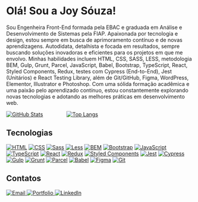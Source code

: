 
<h1>Olá! Sou a Joy Sóuza!</h1>

Sou Engenheira Front-End formada pela EBAC e graduada em Análise e Desenvolvimento de Sistemas pela FIAP. Apaixonada por tecnologia e design, estou sempre em busca de aprimoramento contínuo e de novas aprendizagens. Autodidata, detalhista e focada em resultados, sempre buscando soluções inovadoras e eficientes para os projetos em que me envolvo. Minhas habilidades incluem HTML, CSS, SASS, LESS, metodologia BEM, Gulp, Grunt, Parcel, JavaScript, Babel, Bootstrap, TypeScript, React, Styled Components, Redux, testes com Cypress (End-to-End), Jest (Unitários) e React Testing Library, além de Git/GitHub, Figma, WordPress, Elementor, Illustrator e Photoshop. Com uma sólida formação acadêmica e uma paixão pelo aprendizado contínuo, estou constantemente explorando novas tecnologias e adotando as melhores práticas em desenvolvimento web.

[![GitHub Stats](https://github-readme-stats.vercel.app/api?username=jooysoouzaa&show_icons=true&theme=radical&bg_color=0D1117&title_color=7312FA&icon_color=7312FA&text_color=7312FA&border_color=7312FA)](https://github.com/jooysoouzaa)&nbsp;&nbsp;&nbsp;&nbsp;&nbsp;&nbsp;&nbsp;&nbsp;&nbsp;&nbsp;&nbsp;&nbsp;&nbsp;&nbsp;&nbsp;&nbsp;[![Top Langs](https://github-readme-stats.vercel.app/api/top-langs/?username=jooysoouzaa&layout=compact&theme=radical&bg_color=0D1117&title_color=7312FA&text_color=7312FA&border_color=7312FA)](https://github.com/jooysoouzaa)


## Tecnologias
[![HTML](https://img.shields.io/badge/-HTML-7312FA?style=for-the-badge&logo=html5&logoColor=0D1117)](#)
[![CSS](https://img.shields.io/badge/-CSS-7312FA?style=for-the-badge&logo=css3&logoColor=0D1117)](#)
[![Sass](https://img.shields.io/badge/-Sass-7312FA?style=for-the-badge&logo=sass&logoColor=0D1117)](#)
[![Less](https://img.shields.io/badge/-Less-7312FA?style=for-the-badge&logo=less&logoColor=0D1117)](#)
[![BEM](https://img.shields.io/badge/-BEM-7312FA?style=for-the-badge&logo=bem&logoColor=0D1117)](#)
[![Bootstrap](https://img.shields.io/badge/-Bootstrap-7312FA?style=for-the-badge&logo=bootstrap&logoColor=0D1117)](#)
[![JavaScript](https://img.shields.io/badge/-JavaScript-7312FA?style=for-the-badge&logo=javascript&logoColor=1b1b1b)](#)
[![TypeScript](https://img.shields.io/badge/-TypeScript-7312FA?style=for-the-badge&logo=typescript&logoColor=1b1b1b)](#)
[![React](https://img.shields.io/badge/-React-7312FA?style=for-the-badge&logo=react&logoColor=1b1b1b)](#)
[![Redux](https://img.shields.io/badge/-Redux-7312FA?style=for-the-badge&logo=redux&logoColor=1b1b1b)](#)
[![Styled Components](https://img.shields.io/badge/-StyledComponents-7312FA?style=for-the-badge&logo=styledcomponents&logoColor=1b1b1b)](#)
[![Jest](https://img.shields.io/badge/-Jest-7312FA?style=for-the-badge&logo=jest&logoColor=1b1b1b)](#)
[![Cypress](https://img.shields.io/badge/-Cypress-7312FA?style=for-the-badge&logo=cypress&logoColor=1b1b1b)](#)
[![Gulp](https://img.shields.io/badge/-Gulp-7312FA?style=for-the-badge&logo=gulp&logoColor=1b1b1b)](#)
[![Grunt](https://img.shields.io/badge/-Grunt-7312FA?style=for-the-badge&logo=grunt&logoColor=1b1b1b)](#)
[![Parcel](https://img.shields.io/badge/-Parcel-7312FA?style=for-the-badge&logo=parcel&logoColor=1b1b1b)](#)
[![Babel](https://img.shields.io/badge/-Babel-7312FA?style=for-the-badge&logo=babel&logoColor=1b1b1b)](#)
[![Figma](https://img.shields.io/badge/-Figma-7312FA?style=for-the-badge&logo=figma&logoColor=1b1b1b)](#)
[![Git](https://img.shields.io/badge/-Git-7312FA?style=for-the-badge&logo=git&logoColor=1b1b1b)](#)


## Contatos
<div>
  <a href="mailto:joysouza.contato@gmail.com">
    <img src="https://img.shields.io/badge/Email-joysouza.contato%40gmail.com-1b1b1b?style=for-the-badge&logo=mail&logoColor=7312FA" alt="Email">
  </a>
  <a href="https://joysouza.vercel.app/">
    <img src="https://img.shields.io/badge/Portfolio-joysouza.vercel.app-1b1b1b?style=for-the-badge&logo=vercel&logoColor=7312FA" alt="Portfolio">
  </a>
  <a href="https://www.linkedin.com/in/jooyaraujo/">
    <img src="https://img.shields.io/badge/LinkedIn-jooyaraujo-1b1b1b?style=for-the-badge&logo=linkedin&logoColor=7312FA" alt="LinkedIn">
  </a>
</div>





